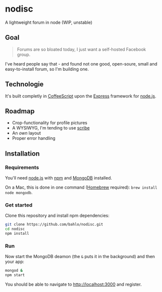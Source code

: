 # nodisc

A lightweight forum in node (WIP, unstable)

## Goal

> Forums are so bloated today, I just want a self-hosted Facebook group.

I've heard people say that - and found not one good, open-soure, small and
easy-to-install forum, so I'm building one.

## Technologie

It's built completly in [CoffeeScript](http://coffeescript.org/) upon the
[Express](http://expressjs.com/) framework for [node.js](http://nodejs.org).

## Roadmap
* Crop-functionality for profile pictures
* A WYSIWYG, I'm tending to use [scribe](https://github.com/guardian/scribe)
* An _own_ layout
* Proper error handling

## Installation
### Requirements

You'll need [node.js](http://nodejs.org) with [npm](http://npmjs.org) and
[MongoDB](https://www.mongodb.org) installed.

On a Mac, this is done in one command ([Homebrew](http://brew.sh) required):
`brew install node mongodb`.

### Get started

Clone this repository and install npm dependencies:

```bash
git clone https://github.com/bahlo/nodisc.git
cd nodisc
npm install
```

### Run
Now start the MongoDB deamon (the `&` puts it in the background) and then your
app:

```bash
mongod &
npm start
```

You should be able to navigate to <http://localhost:3000> and register.

